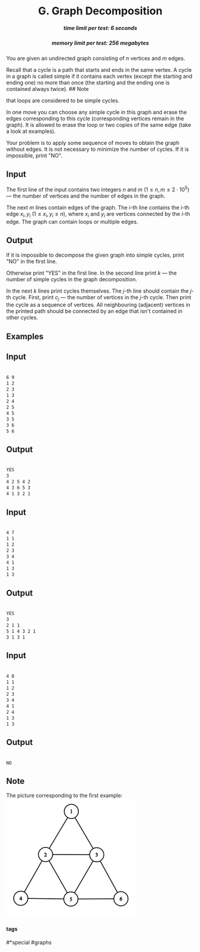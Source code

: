 <h1 style='text-align: center;'> G. Graph Decomposition</h1>

<h5 style='text-align: center;'>time limit per test: 6 seconds</h5>
<h5 style='text-align: center;'>memory limit per test: 256 megabytes</h5>

You are given an undirected graph consisting of $n$ vertices and $m$ edges.

Recall that a cycle is a path that starts and ends in the same vertex. A cycle in a graph is called simple if it contains each vertex (except the starting and ending one) no more than once (the starting and the ending one is contained always twice). ## Note

 that loops are considered to be simple cycles.

In one move you can choose any simple cycle in this graph and erase the edges corresponding to this cycle (corresponding vertices remain in the graph). It is allowed to erase the loop or two copies of the same edge (take a look at examples).

Your problem is to apply some sequence of moves to obtain the graph without edges. It is not necessary to minimize the number of cycles. If it is impossible, print "NO".

## Input

The first line of the input contains two integers $n$ and $m$ ($1 \le n, m \le 2 \cdot 10^5$) — the number of vertices and the number of edges in the graph.

The next $m$ lines contain edges of the graph. The $i$-th line contains the $i$-th edge $x_i, y_i$ ($1 \le x_i, y_i \le n$), where $x_i$ and $y_i$ are vertices connected by the $i$-th edge. The graph can contain loops or multiple edges.

## Output

If it is impossible to decompose the given graph into simple cycles, print "NO" in the first line.

Otherwise print "YES" in the first line. In the second line print $k$ — the number of simple cycles in the graph decomposition.

In the next $k$ lines print cycles themselves. The $j$-th line should contain the $j$-th cycle. First, print $c_j$ — the number of vertices in the $j$-th cycle. Then print the cycle as a sequence of vertices. All neighbouring (adjacent) vertices in the printed path should be connected by an edge that isn't contained in other cycles.

## Examples

## Input


```

6 9
1 2
2 3
1 3
2 4
2 5
4 5
3 5
3 6
5 6

```
## Output


```

YES
3
4 2 5 4 2 
4 3 6 5 3 
4 1 3 2 1 

```
## Input


```

4 7
1 1
1 2
2 3
3 4
4 1
1 3
1 3

```
## Output


```

YES
3
2 1 1 
5 1 4 3 2 1 
3 1 3 1 

```
## Input


```

4 8
1 1
1 2
2 3
3 4
4 1
2 4
1 3
1 3

```
## Output


```

NO

```
## Note

The picture corresponding to the first example: ![](images/8b68a523714b1e2b98d98183830cee1027edd4b9.png)



#### tags 

#*special #graphs 